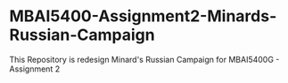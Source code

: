 # MBAI5400-Assignment2-Minards-Russian-Campaign
This Repository is redesign Minard's Russian Campaign for MBAI5400G - Assignment 2

